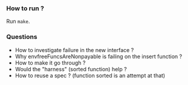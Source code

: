 ### How to run ?

Run `make`.

### Questions

- How to investigate failure in the new interface ?
- Why envfreeFuncsAreNonpayable is failing on the insert function ?
- How to make it go through ?
- Would the "harness" (sorted function) help ?
- How to reuse a spec ? (function sorted is an attempt at that)
